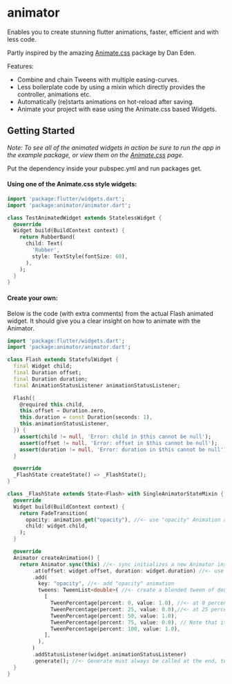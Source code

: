 # animator

Enables you to create stunning flutter animations, faster, efficient and with less code.

Partly inspired by the amazing [Animate.css](https://daneden.github.io/animate.css/) package by Dan Eden.

Features:
- Combine and chain Tweens with multiple easing-curves.
- Less boilerplate code by using a mixin which directly provides the controller, animations etc.
- Automatically (re)starts animations on hot-reload after saving.
- Animate your project with ease using the Animate.css based Widgets.

## Getting Started
_Note: To see all of the animated widgets in action be sure to run the app in the example package, or view them on the [Animate.css](https://daneden.github.io/animate.css/) page._

Put the dependency inside your pubspec.yml and run packages get.

#### Using one of the Animate.css style widgets:
```dart
import 'package:flutter/widgets.dart';
import 'package:animator/animator.dart';

class TestAnimatedWidget extends StatelessWidget {
  @override
  Widget build(BuildContext context) {
    return RubberBand(
      child: Text(
        'Rubber',
        style: TextStyle(fontSize: 60),
      ),
    );
  }
}
```

#### Create your own:
Below is the code (with extra comments) from the actual Flash animated widget.
It should give you a clear insight on how to animate with the Animator.

```dart
import 'package:flutter/widgets.dart';
import 'package:animator/animator.dart';

class Flash extends StatefulWidget {
  final Widget child;
  final Duration offset;
  final Duration duration;
  final AnimationStatusListener animationStatusListener;

  Flash({
    @required this.child,
    this.offset = Duration.zero,
    this.duration = const Duration(seconds: 1),
    this.animationStatusListener,
  }) {
    assert(child != null, 'Error: child in $this cannot be null');
    assert(offset != null, 'Error: offset in $this cannot be null');
    assert(duration != null, 'Error: duration in $this cannot be null');
  }

  @override
  _FlashState createState() => _FlashState();
}

class _FlashState extends State<Flash> with SingleAnimatorStateMixin { //<- implement SingleAnimatorStateMixin
  @override
  Widget build(BuildContext context) {
    return FadeTransition(
      opacity: animation.get("opacity"), //<- use "opacity" Animation as defined below in createAnimation()
      child: widget.child,
    );
  }

  @override
  Animator createAnimation() {
    return Animator.sync(this) //<- sync initializes a new Animator instance with this as TickerProvider
        .at(offset: widget.offset, duration: widget.duration) //<- use at() to define offset and duration for animations below 
        .add(
          key: "opacity", //<- add "opacity" animation
          tweens: TweenList<double>( //<- create a blended tween of double values
            [
              TweenPercentage(percent: 0, value: 1.0), //<- at 0 percent we want a value of 1.0
              TweenPercentage(percent: 25, value: 0.0),//<- at 25 percent we want a value of 0.0, etc.
              TweenPercentage(percent: 50, value: 1.0),
              TweenPercentage(percent: 75, value: 0.0), // Note that it's also possible to assign a curve here.
              TweenPercentage(percent: 100, value: 1.0),
            ],
          ),
        )
        .addStatusListener(widget.animationStatusListener)
        .generate(); //<- Generate must always be called at the end, to generate the AnimationController.
  }
}
```
